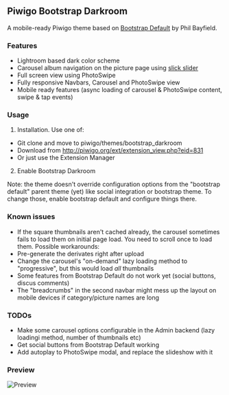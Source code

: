 Piwigo Bootstrap Darkroom
-------------------
A mobile-ready Piwigo theme based on [Bootstrap Default](https://github.com/Philio/bootstrapdefault) by Phil Bayfield.

### Features

* Lightroom based dark color scheme
* Carousel album navigation on the picture page using [slick slider](http://kenwheeler.github.io/slick/)
* Full screen view using PhotoSwipe
* Fully responsive Navbars, Carousel and PhotoSwipe view
* Mobile ready features (async loading of carousel & PhotoSwipe content, swipe & tap events) 

### Usage

1. Installation. Use one of:
 * Git clone and move to piwigo/themes/bootstrap_darkroom
 * Download from http://piwigo.org/ext/extension_view.php?eid=831
 * Or just use the Extension Manager
2. Enable Bootstrap Darkroom

Note: the theme doesn't override configuration options from the "bootstrap default" parent theme (yet)
like social integration or bootstrap theme. To change those, enable bootstrap default and configure things there.

### Known issues

* If the square thumbnails aren't cached already, the carousel sometimes fails to load them on initial page load.
You need to scroll once to load them. Possible workarounds:
 * Pre-generate the derivates right after upload
 * Change the carousel's "on-demand" lazy loading method to "progressive", but this would load _all_ thumbnails
* Some features from Bootstrap Default do not work yet (social buttons, discus comments)
* The "breadcrumbs" in the second navbar might mess up the layout on mobile devices if category/picture names are long

### TODOs

* Make some carousel options configurable in the Admin backend (lazy loadingi method, number of thumbnails etc)
* Get social buttons from Bootstrap Default working
* Add autoplay to PhotoSwipe modal, and replace the slideshow with it

### Preview

![Preview](https://raw.githubusercontent.com/tkuther/piwigo-bootstrap-darkroom/master/screenshot.png)
